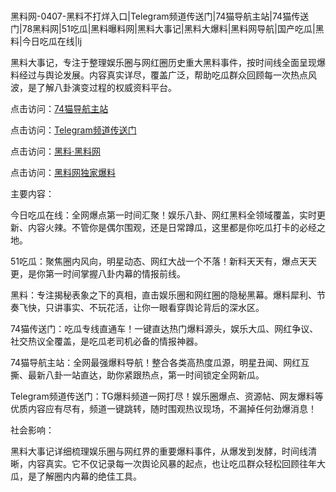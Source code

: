 #
黑料网-0407-黑料不打烊入口|Telegram频道传送门|74猫导航主站|74猫传送门|78黑料网|51吃瓜|黑料曝料网|黑料大事记|黑料大爆料|黑料网导航|国产吃瓜|黑料|今日吃瓜在线|lj

黑料大事记，专注于整理娱乐圈与网红圈历史重大黑料事件，按时间线全面呈现爆料经过与舆论发展。内容真实详尽，覆盖广泛，帮助吃瓜群众回顾每一次热点风波，是了解八卦演变过程的权威资料平台。


点击访问：<a href="https://74mao.com/">74猫导航主站</a>

点击访问：<a href="https://74mao.com/">Telegram频道传送门</a>

点击访问：<a href="https://tyer.pages.dev/">黑料·黑料网</a>

点击访问：<a href="https://sdfsh.pages.dev/">黑料网独家爆料</a>


主要内容：

今日吃瓜在线：全网爆点第一时间汇聚！娱乐八卦、网红黑料全领域覆盖，实时更新、内容火辣。不管你是偶尔围观，还是日常蹲瓜，这里都是你吃瓜打卡的必经之地。

51吃瓜：聚焦圈内风向，明星动态、网红大战一个不落！新料天天有，爆点天天更，是你第一时间掌握八卦内幕的情报前线。

黑料：专注揭秘表象之下的真相，直击娱乐圈和网红圈的隐秘黑幕。爆料犀利、节奏飞快，只讲事实、不玩花活，让你一眼看穿舆论背后的深水区。

74猫传送门：吃瓜专线直通车！一键直达热门爆料源头，娱乐大瓜、网红争议、社交热议全覆盖，是吃瓜老司机必备的情报神器。

74猫导航主站：全网最强爆料导航！整合各类高热度瓜源，明星丑闻、网红互撕、最新八卦一站直达，助你紧跟热点，第一时间锁定全网新瓜。

Telegram频道传送门：TG爆料频道一网打尽！娱乐圈爆点、资源帖、网友爆料等优质内容应有尽有，频道一键跳转，随时围观热议现场，不漏掉任何劲爆消息！

社会影响：

黑料大事记详细梳理娱乐圈与网红界的重要爆料事件，从爆发到发酵，时间线清晰，内容真实。它不仅记录每一次舆论风暴的起点，也让吃瓜群众轻松回顾往年大瓜，是了解圈内内幕的绝佳工具。

<span style="display:none;">[Canonical link](）</span>
